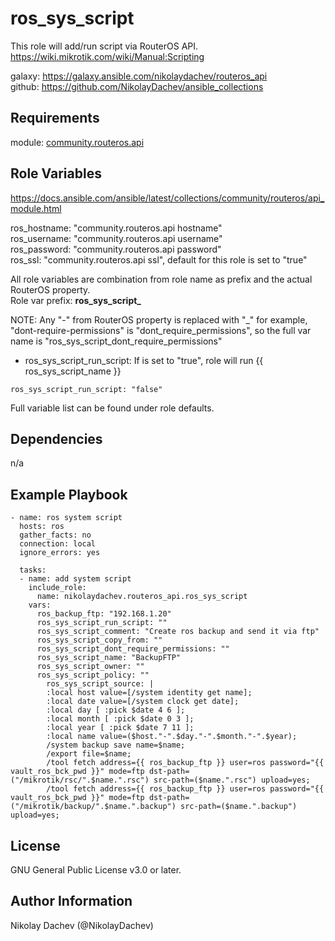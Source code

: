 ros_sys_script
=========
This role will add/run script via RouterOS API.  
https://wiki.mikrotik.com/wiki/Manual:Scripting  

galaxy: https://galaxy.ansible.com/nikolaydachev/routeros_api  
github: https://github.com/NikolayDachev/ansible_collections  

Requirements
------------

module: [community.routeros.api](https://galaxy.ansible.com/community/routeros)  

Role Variables
--------------

https://docs.ansible.com/ansible/latest/collections/community/routeros/api_module.html  

ros_hostname: "community.routeros.api hostname"  
ros_username: "community.routeros.api username"  
ros_password: "community.routeros.api password"  
ros_ssl: "community.routeros.api ssl", default for this role is set to "true"  

All role variables are combination from role name as prefix and the actual RouterOS property.  
Role var prefix: **ros_sys_script_**  

NOTE: Any "-" from RouterOS property is replaced with "_" for example, "dont-require-permissions" is "dont_require_permissions", so the full var name is "ros_sys_script_dont_require_permissions"  

- ros_sys_script_run_script: If is set to "true", role will run {{ ros_sys_script_name }}
```
ros_sys_script_run_script: "false"
```

Full variable list can be found under role defaults.  

Dependencies
------------

n/a

Example Playbook
----------------
```
- name: ros system script 
  hosts: ros
  gather_facts: no
  connection: local
  ignore_errors: yes
  
  tasks:
  - name: add system script
    include_role: 
      name: nikolaydachev.routeros_api.ros_sys_script
    vars:
      ros_backup_ftp: "192.168.1.20"
      ros_sys_script_run_script: ""
      ros_sys_script_comment: "Create ros backup and send it via ftp"
      ros_sys_script_copy_from: ""
      ros_sys_script_dont_require_permissions: ""
      ros_sys_script_name: "BackupFTP"
      ros_sys_script_owner: ""
      ros_sys_script_policy: ""
        ros_sys_script_source: |
        :local host value=[/system identity get name];
        :local date value=[/system clock get date];
        :local day [ :pick $date 4 6 ];
        :local month [ :pick $date 0 3 ];
        :local year [ :pick $date 7 11 ];
        :local name value=($host."-".$day."-".$month."-".$year);
        /system backup save name=$name;
        /export file=$name;
        /tool fetch address={{ ros_backup_ftp }} user=ros password="{{ vault_ros_bck_pwd }}" mode=ftp dst-path=("/mikrotik/rsc/".$name.".rsc") src-path=($name.".rsc") upload=yes;
        /tool fetch address={{ ros_backup_ftp }} user=ros password="{{ vault_ros_bck_pwd }}" mode=ftp dst-path=("/mikrotik/backup/".$name.".backup") src-path=($name.".backup") upload=yes;

```
License
-------

GNU General Public License v3.0 or later.

Author Information
------------------

Nikolay Dachev (@NikolayDachev)
